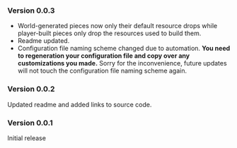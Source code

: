 ### Version 0.0.3
- World-generated pieces now only their default resource drops while player-built pieces only drop the resources used to build them.
- Readme updated.
- Configuration file naming scheme changed due to automation. **You need to regeneration your configuration file and copy over any customizations you made.** Sorry for the inconvenience, future updates will not touch the configuration file naming scheme again.

### Version 0.0.2
Updated readme and added links to source code.

### Version 0.0.1
Initial release
